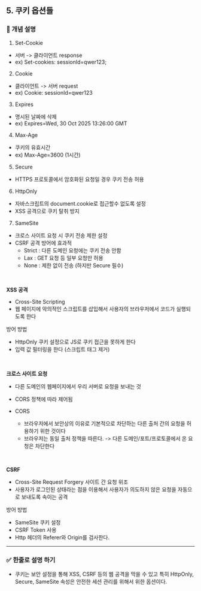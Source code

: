 ## 5. 쿠키 옵션들

### 🧠 개념 설명

1. Set-Cookie
  - 서버 -> 클라이언트 response
  - ex) Set-cookies: sessionId=qwer123;

2. Cookie
  - 클라이언트 -> 서버 request
  - ex) Cookie: sessionId=qwer123

3. Expires
  - 명시된 날짜에 삭제
  - ex) Expires=Wed, 30 Oct 2025 13:26:00 GMT

4. Max-Age
  - 쿠키의 유효시간
  - ex) Max-Age=3600 (1시간)

5. Secure
  - HTTPS 프로토콜에서 암호화된 요청일 경우 쿠키 전송 허용

6. HttpOnly
  - 자바스크립트의 document.cookie로 접근할수 없도록 설정
  - XSS 공격으로 쿠키 탈취 방지

7. SameSite
  - 크로스 사이트 요청 시 쿠키 전송 제한 설정
  - CSRF 공격 방어에 효과적
    - Strict : 다른 도메인 요청에는 쿠키 전송 안함
    - Lax : GET 요청 등 일부 요청만 허용
    - None : 제한 없이 전송 (하지만 Secure 필수)

<br/>

**XSS 공격**
- Cross-Site Scripting
- 웹 페이지에 악의적인 스크립트를 삽입해서 사용자의 브라우저에서 코드가 실행되도록 한다

방어 방법
- HttpOnly 쿠키 설정으로 JS로 쿠키 접근을 못하게 한다
- 입력 값 필터링을 한다 (스크립트 태그 제거)

<br/>

**크로스 사이트 요청**
- 다른 도메인의 웹페이지에서 우리 서버로 요청을 보내는 것
- CORS 정책에 따라 제어됨

- CORS
  - 브라우저에서 보안상의 이유로 기본적으로 차단하는 다른 출처 간의 요청을 허용하기 위한 것이다
  - 브라우저는 동일 출처 정책을 따른다. -> 다른 도메인/포트/프로토콜에서 온 요청은 차단한다

<br/>

**CSRF**
- Cross-Site Request Forgery 사이트 간 요청 위조
- 사용자가 로그인된 상태라는 점을 이용해서 사용자가 의도하지 않은 요청을 자동으로 보내도록 속이는 공격

방어 방법
- SameSite 쿠키 설정
- CSRF Token 사용
- Http 헤더의 Referer와 Origin를 검사한다.




---
### ✅ 한줄로 설명 하기
- 쿠키는 보안 설정을 통해 XSS, CSRF 등의 웹 공격을 막을 수 있고 특히 HttpOnly, Secure, SameSite 속성은 안전한 세션 관리를 위해서 위한 옵션이다.
